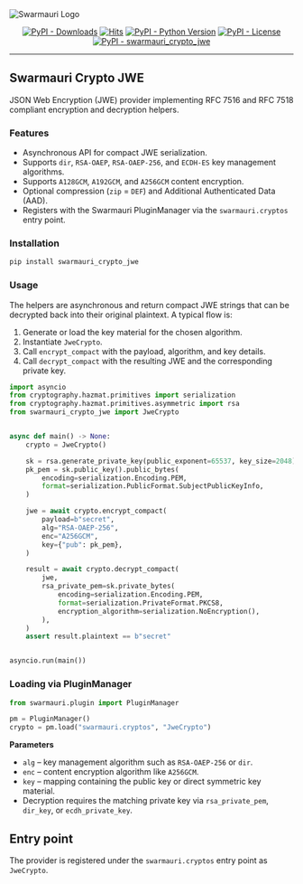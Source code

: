 <picture>
  <source media="(prefers-color-scheme: dark)"  srcset="https://res.cloudinary.com/dryedzrlo/image/upload/v1757724629/swarmauri_brand_frag_light_mg8cmd.png">
  <source media="(prefers-color-scheme: light)" srcset="https://res.cloudinary.com/dryedzrlo/image/upload/v1757724629/swarmauri_brand_frag_dark_tzjuja.png">
  <!-- Fallback below (see #2) -->
  <img alt="Swarmauri Logo" src="https://res.cloudinary.com/dryedzrlo/image/upload/v1757724629/swarmauri_brand_frag_dark_tzjuja.png">
</picture>

<p align="center">
    <a href="https://pypi.org/project/swarmauri_crypto_jwe/"><img src="https://img.shields.io/pypi/dm/swarmauri_crypto_jwe" alt="PyPI - Downloads"/></a>
    <a href="https://hits.sh/github.com/swarmauri/swarmauri-sdk/tree/master/pkgs/standards/swarmauri_crypto_jwe/"><img alt="Hits" src="https://hits.sh/github.com/swarmauri/swarmauri-sdk/tree/master/pkgs/standards/swarmauri_crypto_jwe.svg"/></a>
    <a href="https://pypi.org/project/swarmauri_crypto_jwe/"><img src="https://img.shields.io/pypi/pyversions/swarmauri_crypto_jwe" alt="PyPI - Python Version"/></a>
    <a href="https://pypi.org/project/swarmauri_crypto_jwe/"><img src="https://img.shields.io/pypi/l/swarmauri_crypto_jwe" alt="PyPI - License"/></a>
    <a href="https://pypi.org/project/swarmauri_crypto_jwe/"><img src="https://img.shields.io/pypi/v/swarmauri_crypto_jwe?label=swarmauri_crypto_jwe&color=green" alt="PyPI - swarmauri_crypto_jwe"/></a>
</p>

---

## Swarmauri Crypto JWE

JSON Web Encryption (JWE) provider implementing RFC 7516 and RFC 7518 compliant encryption and decryption helpers.

### Features

- Asynchronous API for compact JWE serialization.
- Supports `dir`, `RSA-OAEP`, `RSA-OAEP-256`, and `ECDH-ES` key management algorithms.
- Supports `A128GCM`, `A192GCM`, and `A256GCM` content encryption.
- Optional compression (`zip` = `DEF`) and Additional Authenticated Data (AAD).
- Registers with the Swarmauri PluginManager via the `swarmauri.cryptos` entry point.

### Installation

```bash
pip install swarmauri_crypto_jwe
```

### Usage

The helpers are asynchronous and return compact JWE strings that can be
decrypted back into their original plaintext. A typical flow is:

1. Generate or load the key material for the chosen algorithm.
2. Instantiate `JweCrypto`.
3. Call `encrypt_compact` with the payload, algorithm, and key details.
4. Call `decrypt_compact` with the resulting JWE and the corresponding
   private key.

```python
import asyncio
from cryptography.hazmat.primitives import serialization
from cryptography.hazmat.primitives.asymmetric import rsa
from swarmauri_crypto_jwe import JweCrypto


async def main() -> None:
    crypto = JweCrypto()

    sk = rsa.generate_private_key(public_exponent=65537, key_size=2048)
    pk_pem = sk.public_key().public_bytes(
        encoding=serialization.Encoding.PEM,
        format=serialization.PublicFormat.SubjectPublicKeyInfo,
    )

    jwe = await crypto.encrypt_compact(
        payload=b"secret",
        alg="RSA-OAEP-256",
        enc="A256GCM",
        key={"pub": pk_pem},
    )

    result = await crypto.decrypt_compact(
        jwe,
        rsa_private_pem=sk.private_bytes(
            encoding=serialization.Encoding.PEM,
            format=serialization.PrivateFormat.PKCS8,
            encryption_algorithm=serialization.NoEncryption(),
        ),
    )
    assert result.plaintext == b"secret"


asyncio.run(main())
```

### Loading via PluginManager

```python
from swarmauri.plugin import PluginManager

pm = PluginManager()
crypto = pm.load("swarmauri.cryptos", "JweCrypto")
```

**Parameters**

- `alg` – key management algorithm such as `RSA-OAEP-256` or `dir`.
- `enc` – content encryption algorithm like `A256GCM`.
- `key` – mapping containing the public key or direct symmetric key
  material.
- Decryption requires the matching private key via `rsa_private_pem`,
  `dir_key`, or `ecdh_private_key`.

## Entry point

The provider is registered under the `swarmauri.cryptos` entry point as `JweCrypto`.
